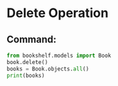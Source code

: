 # Delete Operation
## Command:

```python
from bookshelf.models import Book
book.delete()
books = Book.objects.all()
print(books)